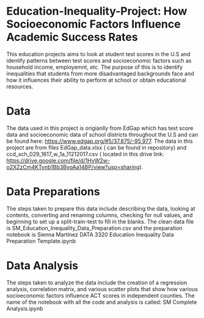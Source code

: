 # Education-Inequality-Project: How Socioeconomic Factors Influence Academic Success Rates
This education projects aims to look at student test scores in the U.S and identify patterns between test scores and socioeconomic factors such as household income, employemnt, etc. The purpose of this is to identify inequalities that students from more disadvantaged backgrounds face and how it influences their ability to perform at school or obtain educational resources. 
# Data 
The data used in this project is origianlly from EdGap which has test score data and socioeconomic data of school districts throughout the U.S and can be found here: https://www.edgap.org/#5/37.875/-95.977. 
The data in this project are from files EdGap_data.xlsx ( can be found in repository) and ccd_sch_029_1617_w_1a_11212017.csv ( located in this drive link: https://drive.google.com/file/d/1HvW2w-o2XZzCm4KTvnb1Bb3BvoAa14BP/view?usp=sharing). 
# Data Preparations 
The steps taken to prepare this data include describing the data, looking at contents, converting and renaming columns, checking for null values, and beginning to set up a split-train-test to fill in the blanks. The clean data file is SM_Education_Inequality_Data_Preparation.csv and the preparation notebook is Sienna Martinez DATA 3320 Education Inequality Data Preparation Template.ipynb 
# Data Analysis
The steps taken to analyze the data include the creation of a regression analysis, correlation matrix, and various scatter plots that show how various socioeconomic factors influence 
ACT scores in independent counties. The name of the notebook with all the code and analysis is called: SM Complete Analysis.ipynb 
